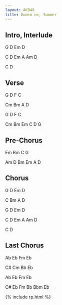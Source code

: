 ```yaml
---
layout: AKB48
title: Gomen ne, Summer
---
```

## Intro, Interlude 
G D Em D 

C D Em A Am D 

C D 

## Verse 
G D F C 

Cm Bm A D 

G D F C 

Cm Bm Em C D G 

## Pre-Chorus 
Em Bm C G 

Am D Bm Em A D 

## Chorus 
G D Em D 

C Bm A D 

G D Em D 

C D Em A Am D 

C D 

## Last Chorus 
Ab Eb Fm Eb 

C# Cm Bb Eb 

Ab Eb Fm Eb 

C# Eb Fm Bb Bbm Eb 

{% include rp.html %}
